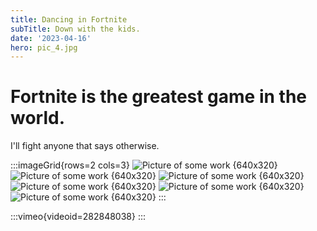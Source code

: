 ```yaml
---
title: Dancing in Fortnite
subTitle: Down with the kids.
date: '2023-04-16'
hero: pic_4.jpg
---
```

# Fortnite is the greatest game in the world.
I'll fight anyone that says otherwise.

:::imageGrid{rows=2 cols=3}
![Picture of some work {640x320}](/static/images/pic_1.jpg '2asdsa')
![Picture of some work {640x320}](/static/images/pic_2.jpg '2asdsa')
![Picture of some work {640x320}](/static/images/pic_3.jpg '2asdsa')
![Picture of some work {640x320}](/static/images/pic_4.jpg '2asdsa')
![Picture of some work {640x320}](/static/images/pic_5.jpg '2asdsa')
![Picture of some work {640x320}](/static/images/pic_6.jpg '2asdsa')
:::

:::vimeo{videoid=282848038}
:::
